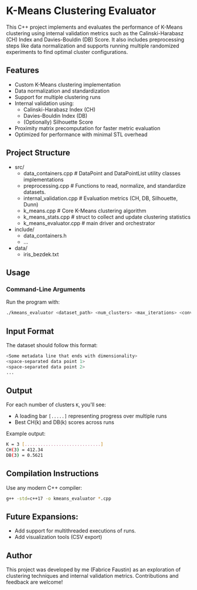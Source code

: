 # K-Means Clustering Evaluator

This C++ project implements and evaluates the performance of K-Means clustering using internal validation metrics such as the Calinski-Harabasz (CH) Index and Davies-Bouldin (DB) Score. It also includes preprocessing steps like data normalization and supports running multiple randomized experiments to find optimal cluster configurations.

## Features

- Custom K-Means clustering implementation
- Data normalization and standardization
- Support for multiple clustering runs
- Internal validation using:
  - Calinski-Harabasz Index (CH)
  - Davies-Bouldin Index (DB)
  - (Optionally) Silhouette Score
- Proximity matrix precomputation for faster metric evaluation
- Optimized for performance with minimal STL overhead

## Project Structure
- src/
  - data_containers.cpp # DataPoint and DataPointList utility classes implementations
  - preprocessing.cpp # Functions to read, normalize, and standardize datasets.
  - internal_validation.cpp # Evaluation metrics (CH, DB, Silhouette, Dunn)
  - k_means.cpp # Core K-Means clustering algorithm
  - k_means_stats.cpp # struct to collect and update clustering statistics
  - k_means_evaluator.cpp # main driver and orchestrator
- include/
  - data_containers.h
  - ...
- data/
  - iris_bezdek.txt
  

 
## Usage

### Command-Line Arguments
Run the program with:

```bash
./kmeans_evaluator <dataset_path> <num_clusters> <max_iterations> <convergence_threshold> <num_runs>
```

## Input Format
The dataset should follow this format:
```bash
<Some metadata line that ends with dimensionality>
<space-separated data point 1>
<space-separated data point 2>
...
```

## Output
For each number of clusters `K`, you'll see:
- A loading bar `[.....]` representing progress over multiple runs
- Best CH(k) and DB(k) scores across runs

Example output:
```bash
K = 3 [.............................]
CH(3) = 412.34
DB(3) = 0.5621
```

## Compilation Instructions
Use any modern C++ compiler:
```bash
g++ -std=c++17 -o kmeans_evaluator *.cpp
```

## Future Expansions:
- Add support for multithreaded executions of runs.
- Add visualization tools (CSV export)

## Author
This project was developed by me (Fabrice Faustin) as an exploration of clustering techniques and internal validation metrics. Contributions and feedback are welcome!
